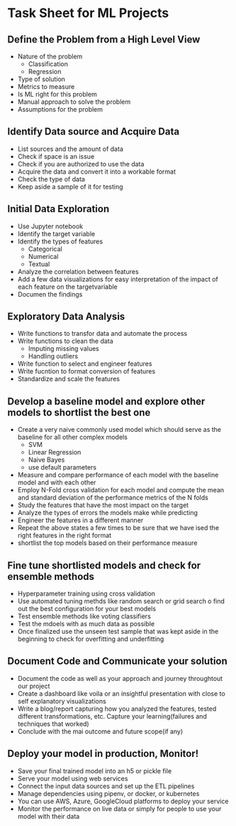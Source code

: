 # Task Sheet for ML Projects

## Define the Problem from a High Level View

* Nature of the problem
  * Classification
  * Regression
* Type of solution
* Metrics to measure
* Is ML right for this problem
* Manual approach to solve the problem
* Assumptions for the problem

## Identify Data source and Acquire Data

* List sources and the amount of data
* Check if space is an issue
* Check if you are authorized to use the data 
* Acquire the data and convert it into a workable format
* Check the type of data 
* Keep aside a sample of it for testing

## Initial Data Exploration

* Use Jupyter notebook
* Identify the target variable
* Identify the types of features
  * Categorical
  * Numerical
  * Textual
* Analyze the correlation between features
* Add a few data visualizations for easy interpretation of the impact of each feature on the targetvariable
* Documen the findings

## Exploratory Data Analysis

* Write functions to transfor data and automate the process
* Write functions to clean the data
  * Imputing missing values
  * Handling outliers
* Write function to select and engineer features
* Write fucntion to format conversion of features
* Standardize and scale the features

## Develop a baseline model and explore other models to shortlist the best one

* Create a very naive commonly used model which should serve as the baseline for all other complex models
  * SVM
  * Linear Regression
  * Naive Bayes
  * use default parameters
* Measure and compare performance of each model with the baseline model and with each other
* Employ N-Fold cross validation for each model and compute the mean and standard deviation of the performance metrics of the N folds
* Study the features that have the most impact on the target
* Analyze the types of errors the models make while predicting
* Engineer the features in a different manner
* Repeat the above states a few times to be sure that we have ised the right features in the right format
* shortlist the top models based on their performance measure

## Fine tune shortlisted models and check for ensemble methods

* Hyperparameter training using cross validation
* Use automated tuning methds like random search or grid search o find out the best configuration for your best models
* Test ensemble methods like voting classifiers
* Test the mdoels with as much data as possible
* Once finalized use the unseen test sample that was kept aside in the beginning to check for overfitting and underfitting

## Document Code and Communicate your solution

* Document the code as well as your approach and journey throughtout our project
* Create a dashboard like voila or an insightful presentation with close to self explanatory visualizations
* Write a blog/report capturing how you analyzed the features, tested different transformations, etc. Capture your learning\(failures and techniques that worked\)
* Conclude with the mai outcome and future scope\(if any\)

## Deploy your model in production, Monitor!

* Save your final trained model into an h5 or pickle file
* Serve your model using web services
* Connect the input data sources and set up the ETL pipelines
* Manage dependencies using pipenv, or docker, or kubernetes
* You can use AWS, Azure, GoogleCloud platforms to deploy your service
* Monitor the performance on live data or simply for people to use your model with their data

